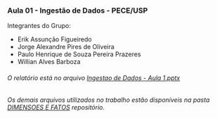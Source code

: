 ### Aula 01 - Ingestão de Dados - PECE/USP

Integrantes do Grupo:
- Erik Assunção Figueiredo
- Jorge Alexandre Pires de Oliveira
- Paulo Henrique de Souza Pereira Prazeres
- Willian Alves Barboza

###### O relatório está no arquivo [Ingestao de Dados - Aula 1.pptx](https://github.com/erikassuncao/ingestao-de-dados-aula-01/blob/main/Ingestao%20de%20Dados%20-%20Aula%201.pptx "Ingestao de Dados - Aula 1.pptx")
###### Os demais arquivos utilizados no trabalho estão disponíveis na pasta [DIMENSOES E FATOS](https://github.com/erikassuncao/ingestao-de-dados-aula-01/tree/main/DIMENSOES%20E%20FATOS "DIMENSOES E FATOS") repositório.

